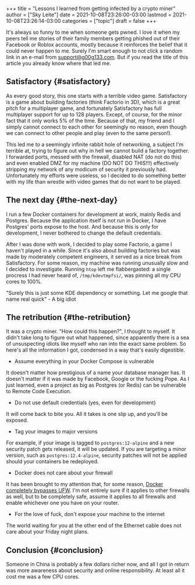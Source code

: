 +++
title = "Lessons I learned from getting infected by a crypto miner"
author = ["Sky Leite"]
date = 2021-10-08T23:26:00-03:00
lastmod = 2021-10-08T23:26:14-03:00
categories = ["topic"]
draft = false
+++

It's always so funny to me when someone gets pwned. I love it when my peers tell me stories of their family members getting phished out of their Facebook or Roblox accounts, mostly because it reinforces the belief that it could never happen to me. Surely I'm smart enough to not click a random link in an e-mail from support@g00g133.com. But if you read the title of this article you already know where that led me.

## Satisfactory {#satisfactory}

As every good story, this one starts with a terrible video game. Satisfactory is a game about building factories (think Factorio in 3D), which is a great pitch for a multiplayer game, and fortunately Satisfactory has full multiplayer support for up to 128 players. Except, of course, for the minor fact that it only works 5% of the time. Because of that, my friend and I simply cannot connect to each other for seemingly no reason, even though we can connect to other people and play (even to the same person!).

This led me to a seemingly infinite rabbit hole of networking, a subject I'm terrible at, trying to figure out why in hell we cannot build a factory together. I forwarded ports, messed with the firewall, disabled NAT (do not do this) and even enabled DMZ for my machine (DO NOT DO THIS!!!) effectively stripping my network of any modicum of security it previously had. Unfortunately my efforts were useless, so I decided to do something better with my life than wrestle with video games that do not want to be played.

## The next day {#the-next-day}

I run a few Docker containers for development at work, mainly Redis and Postgres. Because the application itself is not run in Docker, I have Postgres' ports expose to the host. And because this is only for development, I never bothered to change the default credentials.

After I was done with work, I decided to play some Factorio, a game I haven't played in a while. Since it's also about building factories but was made by moderately competent engineers, it served as a nice break from Satisfactory. For some reason, my machine was running unusually slow and I decided to investigate. Running `htop` left me flabbergasted: a single procress I had never heard of, `/tmp/kdevtmpfsi/`, was pinning all my CPU cores to 100%.

"Surely this is just some KDE dependency or something. Let me google that name real quick" - A big idiot

## The retribution {#the-retribution}

It was a crypto miner. "How could this happen?", I thought to myself. It didn't take long to figure out what happened, since apparently there is a sea of unsuspecting idiots like myself who ran into the exact same problem. So here's all the information I got, condensed in a way that's easily digestible.

- Assume everything in your Docker Compose is vulnerable

It doesn't matter how prestigious of a name your database manager has. It doesn't matter if it was made by Facebook, Google or the fucking Pope. As I just learned, even a project as big as Postgres (or Redis) can be vulnerable to Remote Code Execution.

- Do not use default credentials (yes, even for development)

It will come back to bite you. All it takes is one slip up, and you'll be exposed.

- Tag your images to major versions

For example, if your image is tagged to `postgres:12-alpine` and a new security patch gets released, it will be updated. If you are targeting a minor version, such as `postgres:12.4-alpine`, security patches will not be applied should your containers be redeployed.

- Docker does not care about your firewall

It has been brought to my attention that, for some reason, [Docker completely bypasses UFW](https://www.techrepublic.com/article/how-to-fix-the-docker-and-ufw-security-flaw/). I'm not entirely sure if it applies to other firewalls as well, but to be completely safe, assume it applies to all firewalls and enable whichever one you have on your router.

- For the love of fuck, don't expose your machine to the internet

The world waiting for you at the other end of the Ethernet cable does not care about your friday night plans.

## Conclusion {#conclusion}

Someone in China is probably a few dollars richer now, and all I got in return was more awareness about security and online responsibility. At least all it cost me was a few CPU cores.
